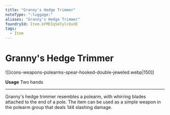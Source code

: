 ```yaml
---
title: "Granny's Hedge Trimmer"
noteType: ":luggage:"
aliases: "Granny's Hedge Trimmer"
foundryId: Item.bFMEIqSmTylcOxdE
tags:
  - Item
---
```


# Granny's Hedge Trimmer
![[icons-weapons-polearms-spear-hooked-double-jeweled.webp|150]]

**Usage** Two hands

* * *

Granny's hedge trimmer resembles a polearm, with whirring blades attached to the end of a pole. The item can be used as a simple weapon in the polearm group that deals 1d4 slashing damage.
